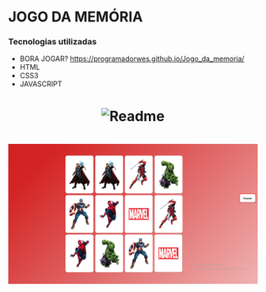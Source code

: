 # JOGO DA MEMÓRIA

### Tecnologias utilizadas
  - BORA JOGAR? https://programadorwes.github.io/Jogo_da_memoria/ 
  - HTML
  - CSS3
   - JAVASCRIPT

 <h1 align="center">
    <img alt="Readme" title="Readme" src="./img/animacao.gif">
 </h1>
<h1 align="center">
    <img alt="Readme" title="Readme" src="./img/readme.png">
 </h1>
